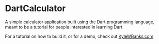 DartCalculator
==============

A simple calculator application built using the Dart programming language, meant to be a tutorial for people interested in learning Dart. 


For a tutorial on how to build it, or for a demo, check out [KyleWBanks.com](http://kylewbanks.com/post/show/Get-Started-Programming-with-Dart-Part-2-Calculator).
